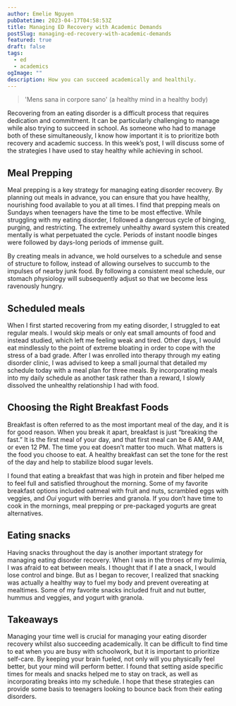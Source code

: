 ```yaml
---
author: Emelie Nguyen
pubDatetime: 2023-04-17T04:58:53Z
title: Managing ED Recovery with Academic Demands
postSlug: managing-ed-recovery-with-academic-demands
featured: true
draft: false
tags:
  - ed
  - academics
ogImage: ""
description: How you can succeed academically and healthily.
---
```


> 'Mens sana in corpore sano' (a healthy mind in a healthy body)

Recovering from an eating disorder is a difficult process that requires dedication and commitment. It can be particularly challenging to manage while also trying to succeed in school. As someone who had to manage both of these simultaneously, I know how important it is to prioritize both recovery and academic success. In this week’s post, I will discuss some of the strategies I have used to stay healthy while achieving in school.

## Meal Prepping

Meal prepping is a key strategy for managing eating disorder recovery. By planning out meals in advance, you can ensure that you have healthy, nourishing food available to you at all times. I find that prepping meals on Sundays when teenagers have the time to be most effective. While struggling with my eating disorder, I followed a dangerous cycle of binging, purging, and restricting. The extremely unhealthy award system this created mentally is what perpetuated the cycle. Periods of instant noodle binges were followed by days-long periods of immense guilt. 

By creating meals in advance, we hold ourselves to a schedule and sense of structure to follow, instead of allowing ourselves to succumb to the impulses of nearby junk food. By following a consistent meal schedule, our stomach physiology will subsequently adjust so that we become less ravenously hungry.

## Scheduled meals

When I first started recovering from my eating disorder, I struggled to eat regular meals. I would skip meals or only eat small amounts of food and instead studied, which left me feeling weak and tired. Other days, I would eat mindlessly to the point of extreme bloating in order to cope with the stress of a bad grade. After I was enrolled into therapy through my eating disorder clinic, I was advised to keep a small journal that detailed my schedule today with a meal plan for three meals. By incorporating meals into my daily schedule as another task rather than a reward, I slowly dissolved the unhealthy relationship I had with food.

## Choosing the Right Breakfast Foods

Breakfast is often referred to as the most important meal of the day, and it is for good reason. When you break it apart, breakfast is just “breaking the fast.” It is the first meal of your day, and that first meal can be 6 AM, 9 AM, or even 12 PM. The time you eat doesn’t matter too much. What matters is the food you choose to eat. A healthy breakfast can set the tone for the rest of the day and help to stabilize blood sugar levels. 

I found that eating a breakfast that was high in protein and fiber helped me to feel full and satisfied throughout the morning. Some of my favorite breakfast options included oatmeal with fruit and nuts, scrambled eggs with veggies, and _Oui_ yogurt with berries and granola. If you don’t have time to cook in the mornings, meal prepping or pre-packaged yogurts are great alternatives.

## Eating snacks

Having snacks throughout the day is another important strategy for managing eating disorder recovery. When I was in the throes of my bulimia, I was afraid to eat between meals. I thought that if I ate a snack, I would lose control and binge. But as I began to recover, I realized that snacking was actually a healthy way to fuel my body and prevent overeating at mealtimes. Some of my favorite snacks included fruit and nut butter, hummus and veggies, and yogurt with granola.

## Takeaways

Managing your time well is crucial for managing your eating disorder recovery whilst also succeeding academically. It can be difficult to find time to eat when you are busy with schoolwork, but it is important to prioritize self-care. By keeping your brain fueled, not only will you physically feel better, but your mind will perform better. I found that setting aside specific times for meals and snacks helped me to stay on track, as well as incorporating breaks into my schedule. I hope that these strategies can provide some basis to teenagers looking to bounce back from their eating disorders. 
